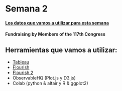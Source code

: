 # Semana 2

#### [Los datos que vamos a utilizar para esta semana](https://data.world/makeovermonday/2022w44)
#### Fundraising by Members of the 117th Congress

## Herramientas que vamos a utilizar:

* [Tableau](https://gersantos1.github.io/infovis/s2/tableau.html)
* [Flourish](gersantos1.github.io/infovis/s2/flourish.html)
* [Flourish 2](https://gersantos1.github.io/infovis/s2/flourishradial.html)
* ObservableHQ (Plot.js y D3.js)
* Colab (python & altair y R & ggplot2)
